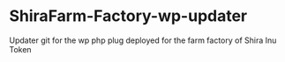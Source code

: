 # ShiraFarm-Factory-wp-updater
Updater git for the wp php plug deployed for the farm factory of Shira Inu Token 
